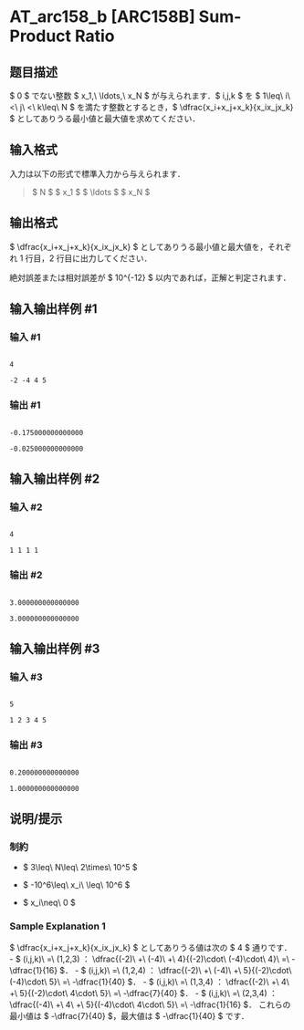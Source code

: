 # AT_arc158_b [ARC158B] Sum-Product Ratio

## 题目描述

[problemUrl]: https://atcoder.jp/contests/arc158/tasks/arc158_b

$ 0 $ でない整数 $ x_1,\ \ldots,\ x_N $ が与えられます．$ i,j,k $ を $ 1\leq\ i\ <\ j\ <\ k\leq\ N $ を満たす整数とするとき，$ \dfrac{x_i+x_j+x_k}{x_ix_jx_k} $ としてありうる最小値と最大値を求めてください．

## 输入格式

入力は以下の形式で標準入力から与えられます．

> $ N $ $ x_1 $ $ \ldots $ $ x_N $

## 输出格式

$ \dfrac{x_i+x_j+x_k}{x_ix_jx_k} $ としてありうる最小値と最大値を，それぞれ 1 行目，2 行目に出力してください．

絶対誤差または相対誤差が $ 10^{-12} $ 以内であれば，正解と判定されます．

## 输入输出样例 #1

### 输入 #1

```
4
-2 -4 4 5
```

### 输出 #1

```
-0.175000000000000
-0.025000000000000
```

## 输入输出样例 #2

### 输入 #2

```
4
1 1 1 1
```

### 输出 #2

```
3.000000000000000
3.000000000000000
```

## 输入输出样例 #3

### 输入 #3

```
5
1 2 3 4 5
```

### 输出 #3

```
0.200000000000000
1.000000000000000
```

## 说明/提示

### 制約

- $ 3\leq\ N\leq\ 2\times\ 10^5 $
- $ -10^6\leq\ x_i\ \leq\ 10^6 $
- $ x_i\neq\ 0 $
 
### Sample Explanation 1

$ \dfrac{x_i+x_j+x_k}{x_ix_jx_k} $ としてありうる値は次の $ 4 $ 通りです． - $ (i,j,k)\ =\ (1,2,3) $：$ \dfrac{(-2)\ +\ (-4)\ +\ 4}{(-2)\cdot\ (-4)\cdot\ 4}\ =\ -\dfrac{1}{16} $． - $ (i,j,k)\ =\ (1,2,4) $：$ \dfrac{(-2)\ +\ (-4)\ +\ 5}{(-2)\cdot\ (-4)\cdot\ 5}\ =\ -\dfrac{1}{40} $． - $ (i,j,k)\ =\ (1,3,4) $：$ \dfrac{(-2)\ +\ 4\ +\ 5}{(-2)\cdot\ 4\cdot\ 5}\ =\ -\dfrac{7}{40} $． - $ (i,j,k)\ =\ (2,3,4) $：$ \dfrac{(-4)\ +\ 4\ +\ 5}{(-4)\cdot\ 4\cdot\ 5}\ =\ -\dfrac{1}{16} $． これらの最小値は $ -\dfrac{7}{40} $，最大値は $ -\dfrac{1}{40} $ です．
